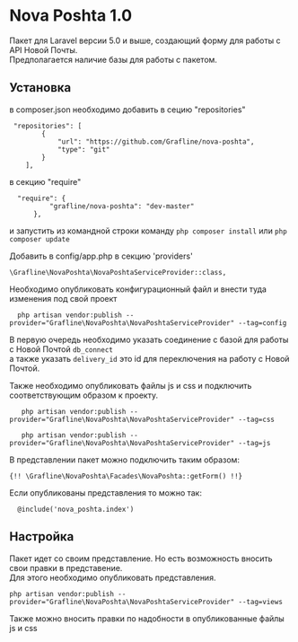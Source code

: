 # Nova Poshta 1.0
Пакет для Laravel версии 5.0 и выше, создающий форму для работы с API Новой Почты.<br>
Предполагается наличие базы для работы с пакетом.

## Установка

в composer.json необходимо добавить в сецию "repositories"

```
 "repositories": [
        {
            "url": "https://github.com/Grafline/nova-poshta",
            "type": "git"
        }
    ],
```
  в секцию "require"
  ```
    "require": {
            "grafline/nova-poshta": "dev-master"
        },
  ```     
  
  и запустить из командной строки команду ``php composer install`` или ``php composer update``
  
 Добавить в config/app.php в секцию 'providers'
  ```
  \Grafline\NovaPoshta\NovaPoshtaServiceProvider::class,
   ```
 Необходимо опубликовать конфигурационный файл и внести туда изменения под свой проект
 
 ```
   php artisan vendor:publish --provider="Grafline\NovaPoshta\NovaPoshtaServiceProvider" --tag=config
 ```
   В первую очередь необходимо указать соединение с базой для работы с Новой Почтой ``db_connect``<br>
   а также указать ``delivery_id`` это id для переключения на работу с Новой Почтой.
   
   Также необходимо опубликовать файлы js и css и подключить соответствующим образом к проекту.
     
   ```
      php artisan vendor:publish --provider="Grafline\NovaPoshta\NovaPoshtaServiceProvider" --tag=css
      
      php artisan vendor:publish --provider="Grafline\NovaPoshta\NovaPoshtaServiceProvider" --tag=js
   ```
   
  В представлении пакет можно подключить таким образом:

  ```
  {!! \Grafline\NovaPoshta\Facades\NovaPoshta::getForm() !!}
  ```
  Если опубликованы представления то можно так:
  ```
    @include('nova_poshta.index')
  ```

## Настройка
Пакет идет со своим представление. Но есть возможность вносить свои правки в представение.<br>
Для этого необходимо опубликовать представления.

   ```
   php artisan vendor:publish --provider="Grafline\NovaPoshta\NovaPoshtaServiceProvider" --tag=views
   ```
   
   Также можно вносить правки по надобности в опубликованные файлы js и css
 



